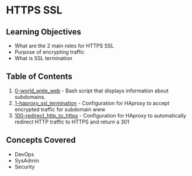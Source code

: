 # HTTPS SSL
## Learning Objectives
- What are the 2 main roles for HTTPS SSL
- Purpose of encrypting traffic
- What is SSL termination
## Table of Contents
1. [0-world_wide_web](./0-world_wide_web) - Bash script that displays information about subdomains.
2. [1-haproxy_ssl_termination](./1-haproxy_ssl_termination) - Configuration for HAproxy to accept encrypted traffic for subdomain www
3. [100-redirect_http_to_https](./100-redirect_http_to_https) - Configuration for HAproxy to automatically redirect HTTP traffic to HTTPS and return a 301
## Concepts Covered
- DevOps
- SysAdmin
- Security
